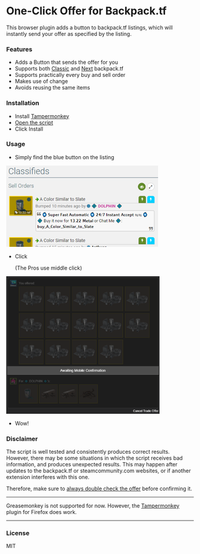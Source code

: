 # One-Click Offer for Backpack.tf

This browser plugin adds a button to backpack.tf listings, which will instantly send your offer as specified by the listing.

### Features

- Adds a Button that sends the offer for you
- Supports both [Classic](https://backpack.tf) and [Next](https://next.backpack.tf) backpack.tf
- Supports practically every buy and sell order
- Makes use of change
- Avoids reusing the same items

### Installation

- Install [Tampermonkey](https://www.tampermonkey.net/)
- [Open the script](https://github.com/peleicht/backpack-offer-sender/raw/main/offer_sender.user.js)
- Click Install

### Usage

- Simply find the blue button on the listing

![listings with buttons](./images/classifieds.png)

- Click

  (The Pros use middle click)

![tradeoffer](./images/tradeoffer.png)

- Wow!

### Disclaimer

The script is well tested and consistently produces correct results.
However, there may be some situations in which the script receives bad information, and produces unexpected results.
This may happen after updates to the backpack.tf or steamcommunity.com websites, or if another extension interferes with this one.

Therefore, make sure to <ins>always double check the offer</ins> before confirming it.

---

Greasemonkey is not supported for now. However, the [Tampermonkey](https://www.tampermonkey.net/) plugin for Firefox does work.

---

### License

MIT
